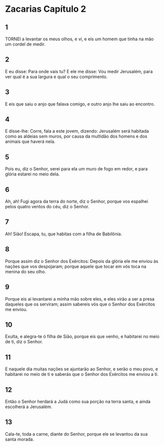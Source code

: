 # Zacarias Capítulo 2

## 1
TORNEI a levantar os meus olhos, e vi, e eis um homem que tinha na mão um cordel de medir.

## 2
E eu disse: Para onde vais tu? E ele me disse: Vou medir Jerusalém, para ver qual é a sua largura e qual o seu comprimento.

## 3
E eis que saiu o anjo que falava comigo, e outro anjo lhe saiu ao encontro.

## 4
E disse-lhe: Corre, fala a este jovem, dizendo: Jerusalém será habitada como as aldeias sem muros, por causa da multidão dos homens e dos animais que haverá nela.

## 5
Pois eu, diz o Senhor, serei para ela um muro de fogo em redor, e para glória estarei no meio dela.

## 6
Ah, ah! Fugi agora da terra do norte, diz o Senhor, porque vos espalhei pelos quatro ventos do céu, diz o Senhor.

## 7
Ah! Sião! Escapa, tu, que habitas com a filha de Babilônia.

## 8
Porque assim diz o Senhor dos Exércitos: Depois da glória ele me enviou às nações que vos despojaram; porque aquele que tocar em vós toca na menina do seu olho.

## 9
Porque eis aí levantarei a minha mão sobre eles, e eles virão a ser a presa daqueles que os serviram; assim sabereis vós que o Senhor dos Exércitos me enviou.

## 10
Exulta, e alegra-te ó filha de Sião, porque eis que venho, e habitarei no meio de ti, diz o Senhor.

## 11
E naquele dia muitas nações se ajuntarão ao Senhor, e serão o meu povo, e habitarei no meio de ti e saberás que o Senhor dos Exércitos me enviou a ti.

## 12
Então o Senhor herdará a Judá como sua porção na terra santa, e ainda escolherá a Jerusalém.

## 13
Cala-te, toda a carne, diante do Senhor, porque ele se levantou da sua santa morada.

